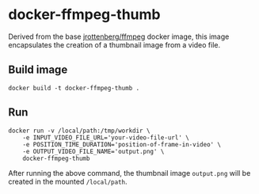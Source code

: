 # docker-ffmpeg-thumb

Derived from the base [jrottenberg/ffmpeg](https://hub.docker.com/r/jrottenberg/ffmpeg/) docker image, this image encapsulates the creation of a thumbnail image from a video file.

## Build image

```
docker build -t docker-ffmpeg-thumb .
```

## Run

```
docker run -v /local/path:/tmp/workdir \
    -e INPUT_VIDEO_FILE_URL='your-video-file-url' \
    -e POSITION_TIME_DURATION='position-of-frame-in-video' \
    -e OUTPUT_VIDEO_FILE_NAME='output.png' \
    docker-ffmpeg-thumb

```
After running the above command, the thumbnail image `output.png` will be created in the mounted `/local/path`.
